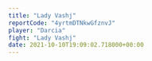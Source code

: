 ```yaml
---
title: "Lady Vashj"
reportCode: "4yrtmDTNkwGfznvJ"
player: "Darcia"
fight: "Lady Vashj"
date: 2021-10-10T19:09:02.718000+00:00
---
```


